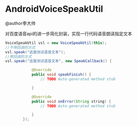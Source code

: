 # AndroidVoiceSpeakUtil
  
  @author李大帅
  
  对百度语音api的进一步简化封装，实现一行代码语音朗读指定文本
```java 
VoiceSpeakUtil vsl = new VoiceSpeakUtil(this);
//不带回调的方式
vsl.speak("这是测试语音文本");
//带回调的方式
vsl.speak("这是测试语音文本", new SpeakCallback() {

			@Override
			public void speakFinish() {
				// TODO Auto-generated method stub

			}

			@Override
			public void onError(String string) {
				// TODO Auto-generated method stub

			}
		});

